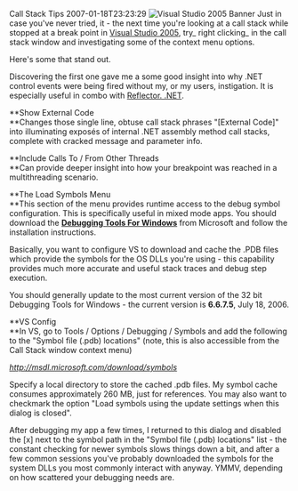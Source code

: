 Call Stack Tips
2007-01-18T23:23:29
![Visual Studio 2005 Banner](http://az667460.vo.msecnd.net/cdn/images/blog/WindowsLiveWriter/CallStackTips_CC77/right_bnr_vstudio%5B5%5D.gif) Just in case you've never tried, it - the next time you're looking at a call stack while stopped at a break point in [Visual Studio 2005](http://msdn2.microsoft.com/en-us/vstudio/default.aspx), try_ right clicking_ in the call stack window and investigating some of the context menu options.

Here's some that stand out.

Discovering the first one gave me a some good insight into why .NET control events were being fired without my, or my users, instigation. It is especially useful in combo with [Reflector. .NET](http://www.aisto.com/roeder/dotnet/).

**Show External Code  
**Changes those single line, obtuse call stack phrases "[External Code]" into illuminating exposés of internal .NET assembly method call stacks, complete with cracked message and parameter info. 

**Include Calls To / From Other Threads  
**Can provide deeper insight into how your breakpoint was reached in a multithreading scenario. 

**The Load Symbols Menu  
**This section of the menu provides runtime access to the debug symbol configuration. This is specifically useful in mixed mode apps. You should download the **[Debugging Tools For Windows](http://www.microsoft.com/whdc/devtools/debugging/default.mspx)** from Microsoft and follow the installation instructions.

Basically, you want to configure VS to download and cache the .PDB files which provide the symbols for the OS DLLs you're using - this capability provides much more accurate and useful stack traces and debug step execution.

You should generally update to the most current version of the 32 bit Debugging Tools for Windows - the current version is **6.6.7.5**, July 18, 2006.

**VS Config  
**In VS, go to Tools / Options / Debugging / Symbols and add the following to the "Symbol file (.pdb) locations" (note, this is also accessible from the Call Stack window context menu) 

[ _http://msdl.microsoft.com/download/symbols_ ](http://msdl.microsoft.com/download/symbols)

Specify a local directory to store the cached .pdb files. My symbol cache consumes approximately 260 MB, just for references. You may also want to checkmark the option "Load symbols using the update settings when this dialog is closed".

After debugging my app a few times, I returned to this dialog and disabled the [x] next to the symbol path in the "Symbol file (.pdb) locations" list - the constant checking for newer symbols slows things down a bit, and after a few common sessions you've probably downloaded the symbols for the system DLLs you most commonly interact with anyway. YMMV, depending on how scattered your debugging needs are.

